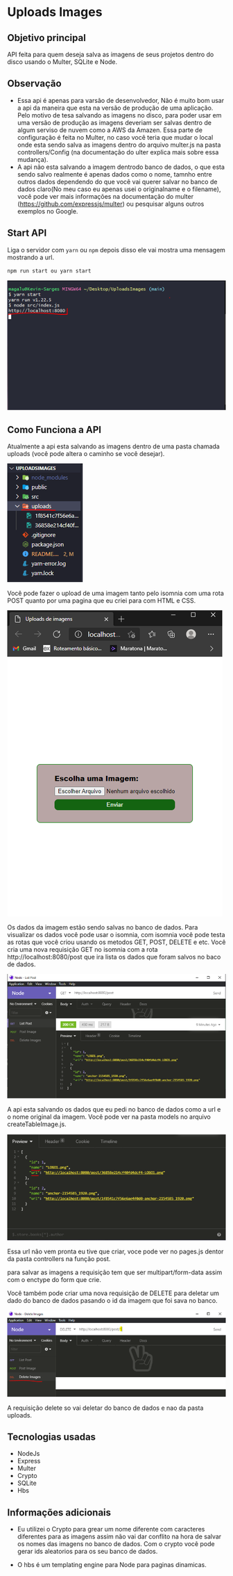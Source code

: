 # Uploads Images

## Objetivo principal

API feita para quem deseja salva as imagens de seus projetos dentro do disco usando o Multer, SQLite e Node. 

## Observação

- Essa api é apenas para varsão de desenvolvedor, Não é muito bom usar a api da maneira que esta na versão de produção de uma aplicação. Pelo motivo de tesa salvando as imagens no disco, para poder usar em uma versão de produção as imagens deveriam ser salvas dentro de algum serviso de nuvem como a AWS da Amazen. Essa parte de configuração é feita no Multer, no caso você teria que mudar o local onde esta sendo salva as imagens dentro do arquivo multer.js na pasta controllers/Config (na documentação do ulter explica mais sobre essa mudança).
- A api não esta salvando a imagem dentrodo banco de dados, o que esta sendo salvo realmente é apenas dados como o nome, tamnho entre outros dados dependendo do que você vai querer salvar no banco de dados claro(No meu caso eu apenas usei o originalname e o filename), você pode ver mais informações na documentação do multer (https://github.com/expressjs/multer) ou pesquisar alguns outros exemplos no Google.

## Start API

Liga o servidor com `yarn` ou `npm` depois disso ele vai mostra uma mensagem mostrando a url.

```bash
npm run start ou yarn start
```

![Screenshot](public/ReadmeImages/Capturar.PNG)

## Como Funciona a API

Atualmente a api esta salvando as imagens dentro de uma pasta chamada uploads (você pode altera o caminho se você desejar).

![Screenshot](public/ReadmeImages/UploadsPasta.PNG)

Você pode fazer o upload de uma imagem tanto pelo isomnia com uma rota POST quanto por uma pagina que eu criei para com HTML e CSS.

![Screenshot](public/ReadmeImages/pagina.PNG)

Os dados da imagem estão sendo salvas no banco de dados. Para visualizar os dados você pode usar o isomnia, com isomnia você pode testa as rotas que você criou usando os metodos GET, POST, DELETE e etc. Você cria uma nova requisição GET no isomnia com a rota http://localhost:8080/post que ira lista os dados que foram salvos no baco de dados.

![Screenshot](public/ReadmeImages/isomnia3.PNG)

A api esta salvando os dados que eu pedi no banco de dados como a url e o nome original da imagem. Você pode ver na pasta models no arquivo createTableImage.js.

![Screenshot](public/ReadmeImages/Isomnia.PNG)

Essa url não vem pronta eu tive que criar, voce pode ver no pages.js dentor da pasta controllers na função post.

para salvar as imagens a requisição tem que ser multipart/form-data assim com o enctype do form que crie.

Você também pode criar uma nova requisição de DELETE para deletar um dado do banco de dados pasando o id da imagem que foi sava no banco.

![Screenshot](public/ReadmeImages/isomniaDelete.PNG)

A requisição delete so vai deletar do banco de dados e nao da pasta uploads.

## Tecnologias usadas

- NodeJs
- Express
- Multer
- Crypto
- SQLite
- Hbs

## Informações adicionais

- Eu utilizei o Crypto para grear um nome diferente com caracteres diferentes para as imagens assim não vai dar conflito na hora de salvar os nomes das imagens no banco de dados. Com o crypto você pode gerar ids aleatorios para os seu banco de dados.

- O hbs é um templating engine para Node para paginas dinamicas.
